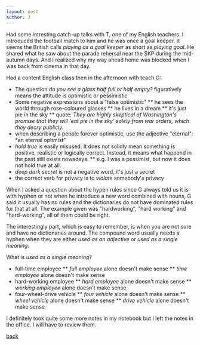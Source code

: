 ```yaml
---
layout: post
author: J
---
```


Had some intresting catch-up talks with T, one of my English teachers. I
introduced the football match to him and he was once a goal keeper. It
seems the British calls *playing as a goal keeper* as short as *playing
goal*. He shared what he saw about the parade rehersal near the SKP during
the mid-autumn days. And I realized why my way ahead home was blocked when
I was back from cinema in that day.

Had a content English class then in the afternoon with teach G:

* The question *do you see a glass half full or half empty?* figuratively means the attitude is optimistic or pessimistic
* Some negative expressions about a "false optimistic"
  ** he sees the world through rose-coloured glasses
  ** he lives in a dream
  ** it's just pie in the sky
  ** quote: *They are highly skeptical of Washington's promise that they will 'eat pie in the sky' solely from war orders, which they decry publicly.*
* when describing a people forever optimistic, use the adjective "eternal": *an eternal optimist"
* *hold true* is easily misused. It does not solidly mean something is positive, realistic or logically correct. Instead, it means what happend in the past still exists nowadays.  ** e.g. I was a pessimist, but now it does not hold true at all.
* *deep dark secret* is not a negative word, it's just a secret
* the correct verb for privacy is to *violate* somebody's privacy

When I asked a question about the hypen rules since G always told us it is
with hyphen or not when he introduce a new word combined with nouns, G said
it usually has no rules and the dictionaries do not have dominated rules
for that at all. The example given was "hardworking", "hard working" and
"hard-working", all of them could be right.

The interestingly part, which is easy to remember, is when you are not sure
and have no dictionaries around. The compound word usually needs a hyphen
when they are either *used as an adjective* or *used as a single meaning*.

What is *used as a single meaning*?

* full-time employee
  ** *full employee* alone doesn't make sense
  ** *time employee* alone doesn't make sense
* hard-working employee
  ** *hard employee* alone doesn't make sense
  ** *working employee* alone doesn't make sense
* four-wheel-drive vehicle
  ** *four vehicle* alone doesn't make sense
  ** *wheel vehicle* alone doesn't make sense
  ** *drive vehicle* alone doesn't make sense

I definitely took quite some more notes in my notebook but I left the notes
in the office. I will have to review them.

[back](https://yifanjiang.github.io/)
